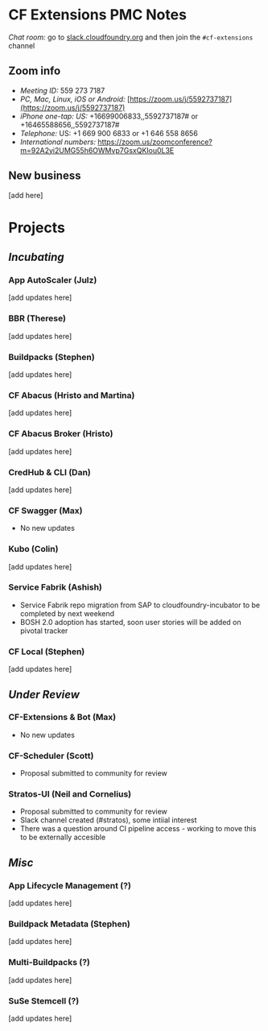 # CF Extensions PMC Notes

*Chat room:* go to [slack.cloudfoundry.org](https://slack.cloudfoundry.org) and then join the `#cf-extensions` channel

## Zoom info

- *Meeting ID:* 559 273 7187
- *PC, Mac, Linux, iOS or Android:* [https://zoom.us/j/5592737187](https://zoom.us/j/5592737187)
- *iPhone one-tap: US:* +16699006833,,5592737187#  or +16465588656,,5592737187# 
- *Telephone:* US: +1 669 900 6833  or +1 646 558 8656 
- *International numbers:* https://zoom.us/zoomconference?m=92A2yi2UMG55h6OWMvp7GsxQKIou0L3E

## New business

[add here]

# Projects

## _Incubating_

### App AutoScaler (Julz)

[add updates here]

### BBR (Therese)

[add updates here]

### Buildpacks (Stephen)

[add updates here]

### CF Abacus (Hristo and Martina)

[add updates here]

### CF Abacus Broker (Hristo)

[add updates here]

### CredHub & CLI (Dan)

[add updates here]

### CF Swagger (Max)

- No new updates

### Kubo (Colin)

[add updates here]

### Service Fabrik (Ashish)

- Service Fabrik repo migration from SAP to cloudfoundry-incubator to be completed by next weekend
- BOSH 2.0 adoption has started, soon user stories will be added on pivotal tracker

### CF Local (Stephen)

[add updates here]

## _Under Review_

### CF-Extensions & Bot (Max)

- No new updates

### CF-Scheduler (Scott)

- Proposal submitted to community for review

### Stratos-UI (Neil and Cornelius)

- Proposal submitted to community for review
- Slack channel created (#stratos), some intiial interest
- There was a question around CI pipeline access - working to move this to be externally accesible

## _Misc_

### App Lifecycle Management (?)

[add updates here]

### Buildpack Metadata (Stephen)

[add updates here]

### Multi-Buildpacks (?)

[add updates here]

### SuSe Stemcell (?)

[add updates here]
